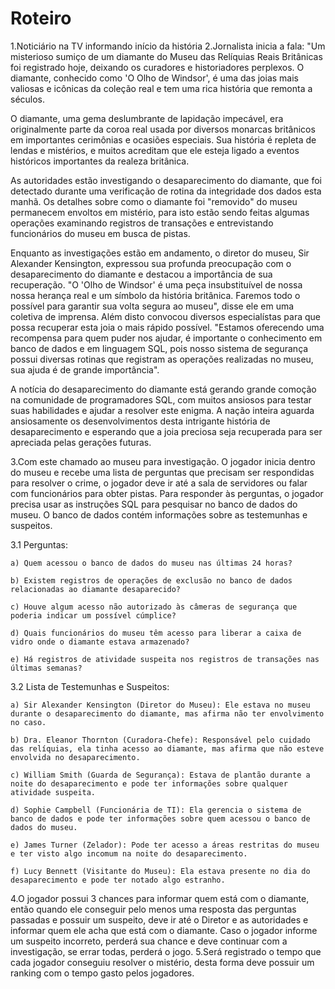 # Roteiro

1.Noticiário na TV informando início da história
2.Jornalista inicia a fala: "Um misterioso sumiço de um diamante do Museu das Relíquias Reais Britânicas foi registrado hoje, deixando os curadores e historiadores perplexos. O diamante, conhecido como 'O Olho de Windsor', é uma das joias mais valiosas e icônicas da coleção real e tem uma rica história que remonta a séculos.

O diamante, uma gema deslumbrante de lapidação impecável, era originalmente parte da coroa real usada por diversos monarcas britânicos em importantes cerimônias e ocasiões especiais. Sua história é repleta de lendas e mistérios, e muitos acreditam que ele esteja ligado a eventos históricos importantes da realeza britânica.

As autoridades estão investigando o desaparecimento do diamante, que foi detectado durante uma verificação de rotina da integridade dos dados esta manhã. Os detalhes sobre como o diamante foi "removido" do museu permanecem envoltos em mistério, para isto estão sendo feitas algumas operações examinando registros de transações e entrevistando funcionários do museu em busca de pistas.

Enquanto as investigações estão em andamento, o diretor do museu, Sir Alexander Kensington, expressou sua profunda preocupação com o desaparecimento do diamante e destacou a importância de sua recuperação. "O 'Olho de Windsor' é uma peça insubstituível de nossa nossa herança real e um símbolo da história britânica. Faremos todo o possível para garantir sua volta segura ao museu", disse ele em uma coletiva de imprensa. Além disto convocou diversos especialístas para que possa recuperar esta joia o mais rápido possível. "Estamos oferecendo uma recompensa para quem puder nos ajudar, é importante o conhecimento em banco de dados e em linguagem SQL, pois nosso sistema de segurança possui diversas rotinas que registram as operações realizadas no museu, sua ajuda é de grande importância".

A notícia do desaparecimento do diamante está gerando grande comoção na comunidade de programadores SQL, com muitos ansiosos para testar suas habilidades e ajudar a resolver este enigma. A nação inteira aguarda ansiosamente os desenvolvimentos desta intrigante história de desaparecimento e esperando que a joia preciosa seja recuperada para ser apreciada pelas gerações futuras.


3.Com este chamado ao museu para investigação. O jogador inicia dentro do museu e recebe uma lista de perguntas que precisam ser respondidas para resolver o crime, o jogador deve ir até a sala de servidores ou falar com funcionários para obter pistas.
Para responder às perguntas, o jogador precisa usar as instruções SQL para pesquisar no banco de dados do museu. O banco de dados contém informações sobre as testemunhas e suspeitos.

3.1 Perguntas:

    a) Quem acessou o banco de dados do museu nas últimas 24 horas?

    b) Existem registros de operações de exclusão no banco de dados relacionadas ao diamante desaparecido?

    c) Houve algum acesso não autorizado às câmeras de segurança que poderia indicar um possível cúmplice?

    d) Quais funcionários do museu têm acesso para liberar a caixa de vidro onde o diamante estava armazenado?

    e) Há registros de atividade suspeita nos registros de transações nas últimas semanas?

3.2 Lista de Testemunhas e Suspeitos:

    a) Sir Alexander Kensington (Diretor do Museu): Ele estava no museu durante o desaparecimento do diamante, mas afirma não ter envolvimento no caso.

    b) Dra. Eleanor Thornton (Curadora-Chefe): Responsável pelo cuidado das relíquias, ela tinha acesso ao diamante, mas afirma que não esteve envolvida no desaparecimento.

    c) William Smith (Guarda de Segurança): Estava de plantão durante a noite do desaparecimento e pode ter informações sobre qualquer atividade suspeita.

    d) Sophie Campbell (Funcionária de TI): Ela gerencia o sistema de banco de dados e pode ter informações sobre quem acessou o banco de dados do museu.

    e) James Turner (Zelador): Pode ter acesso a áreas restritas do museu e ter visto algo incomum na noite do desaparecimento.

    f) Lucy Bennett (Visitante do Museu): Ela estava presente no dia do desaparecimento e pode ter notado algo estranho.

4.O jogador possui 3 chances para informar quem está com o diamante, então quando ele conseguir pelo menos uma resposta das perguntas passadas e possuir um suspeito, deve ir até o Diretor e as autoridades e informar quem ele acha que está com o diamante. Caso o jogador informe um suspeito incorreto, perderá sua chance e deve continuar com a investigação, se errar todas, perderá o jogo.
5.Será registrado o tempo que cada jogador conseguiu resolver o mistério, desta forma deve possuir um ranking com o tempo gasto pelos jogadores.
